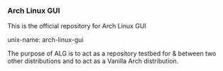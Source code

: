 ### Arch Linux GUI

This is the official repository for Arch Linux GUI

unix-name: arch-linux-gui


The purpose of ALG is to act as a repository testbed for & between two other distributions and to act as a Vanilla Arch distribution.  
